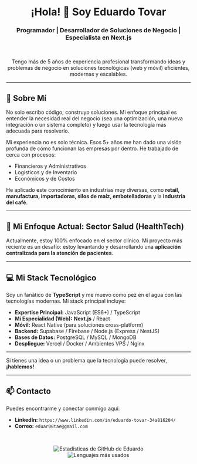 <h1 align="center">
  ¡Hola! 👋 Soy Eduardo Tovar
</h1>
<h3 align="center">
  Programador | Desarrollador de Soluciones de Negocio | Especialista en Next.js
</h3>

<br>

<p align="center">
  Tengo más de 5 años de experiencia profesional transformando ideas y problemas de negocio en soluciones tecnológicas (web y móvil) eficientes, modernas y escalables.
</p>

---

## 🚀 Sobre Mí

No solo escribo código; construyo soluciones. Mi enfoque principal es entender la necesidad real del negocio (sea una optimización, una nueva integración o un sistema completo) y luego usar la tecnología más adecuada para resolverlo.

Mi experiencia no es solo técnica. Esos 5+ años me han dado una visión profunda de cómo funcionan las empresas por dentro. He trabajado de cerca con procesos:
* Financieros y Administrativos
* Logísticos y de Inventario
* Económicos y de Costos

He aplicado este conocimiento en industrias muy diversas, como **retail, manufactura, importadoras, silos de maíz, embotelladoras** y la **industria del café**.

---

## 🏥 Mi Enfoque Actual: Sector Salud (HealthTech)

Actualmente, estoy 100% enfocado en el sector clínico. Mi proyecto más reciente es un desafío: estoy levantando y desarrollando una **aplicación centralizada para la atención de pacientes**.

---

## 💻 Mi Stack Tecnológico

Soy un fanático de **TypeScript** y me muevo como pez en el agua con las tecnologías modernas. Mi stack principal incluye:

* **Expertise Principal:** JavaScript (ES6+) / TypeScript
* **Mi Especialidad (Web):** **Next.js** / React
* **Móvil:** React Native (para soluciones cross-platform)
* **Backend:** Supabase / Firebase / Node.js (Express / NestJS)
* **Bases de Datos:** PostgreSQL / MySQL / MongoDB
* **Despliegue:** Vercel / Docker / Ambientes VPS / Nginx

---


Si tienes una idea o un problema que la tecnología puede resolver, **¡hablemos!**

---

## 📫 Contacto

Puedes encontrarme y conectar conmigo aquí:

* **LinkedIn:** `https://www.linkedin.com/in/eduardo-tovar-34a816204/`
* **Correo:** `eduar06tae@gmail.com`

<br>

<p align="center">
  <img src="https://github-readme-stats.vercel.app/api?username=L1nkStart&show_icons=true&theme=dracula&include_all_commits=true&count_private=true" alt="Estadísticas de GitHub de Eduardo" />
  <br>
  <img src="https://github-readme-stats.vercel.app/api/top-langs/?username=L1nkStart&layout=compact&langs_count=6&theme=dracula" alt="Lenguajes más usados" />
</p>
